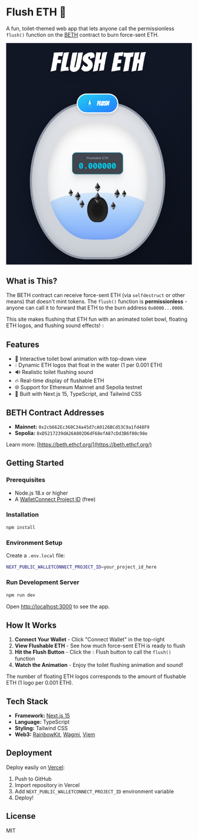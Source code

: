 # Flush ETH 🚽

A fun, toilet-themed web app that lets anyone call the permissionless `flush()` function on the [BETH](https://beth.ethcf.org/) contract to burn force-sent ETH.

![Flush ETH Screenshot](./public/screenshot.png)

## What is This?

The BETH contract can receive force-sent ETH (via `selfdestruct` or other means) that doesn't mint tokens. The `flush()` function is **permissionless** - anyone can call it to forward that ETH to the burn address `0x0000...0000`.

This site makes flushing that ETH fun with an animated toilet bowl, floating ETH logos, and flushing sound effects! 💧

## Features

- 🚽 Interactive toilet bowl animation with top-down view
- 💧 Dynamic ETH logos that float in the water (1 per 0.001 ETH)
- 🔊 Realistic toilet flushing sound
- 🔥 Real-time display of flushable ETH
- 🌐 Support for Ethereum Mainnet and Sepolia testnet
- 🎨 Built with Next.js 15, TypeScript, and Tailwind CSS

## BETH Contract Addresses

- **Mainnet:** `0x2cb662Ec360C34a45d7cA0126BCd53C9a1fd48F9`
- **Sepolia:** `0xD5217239dA26A802D6dF68efA87cDd3B6f00c98e`

Learn more: [https://beth.ethcf.org/](https://beth.ethcf.org/)

## Getting Started

### Prerequisites

- Node.js 18.x or higher
- A [WalletConnect Project ID](https://cloud.walletconnect.com) (free)

### Installation

```bash
npm install
```

### Environment Setup

Create a `.env.local` file:

```bash
NEXT_PUBLIC_WALLETCONNECT_PROJECT_ID=your_project_id_here
```

### Run Development Server

```bash
npm run dev
```

Open [http://localhost:3000](http://localhost:3000) to see the app.

## How It Works

1. **Connect Your Wallet** - Click "Connect Wallet" in the top-right
2. **View Flushable ETH** - See how much force-sent ETH is ready to flush
3. **Hit the Flush Button** - Click the 💧 Flush button to call the `flush()` function
4. **Watch the Animation** - Enjoy the toilet flushing animation and sound!

The number of floating ETH logos corresponds to the amount of flushable ETH (1 logo per 0.001 ETH).

## Tech Stack

- **Framework:** [Next.js 15](https://nextjs.org/)
- **Language:** TypeScript
- **Styling:** Tailwind CSS
- **Web3:** [RainbowKit](https://www.rainbowkit.com/), [Wagmi](https://wagmi.sh/), [Viem](https://viem.sh/)

## Deployment

Deploy easily on [Vercel](https://vercel.com):

1. Push to GitHub
2. Import repository in Vercel
3. Add `NEXT_PUBLIC_WALLETCONNECT_PROJECT_ID` environment variable
4. Deploy!

## License

MIT
